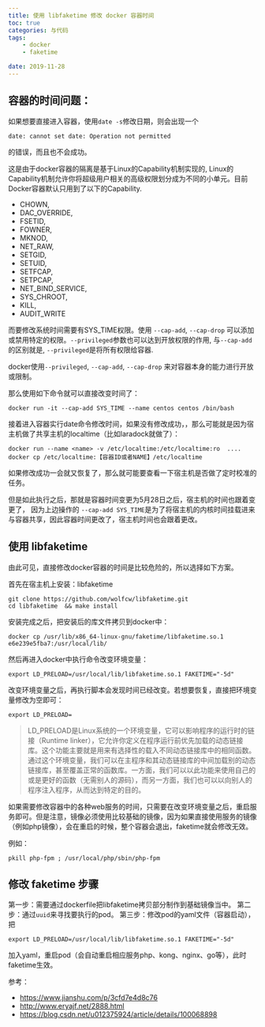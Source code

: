 ```yaml
---
title: 使用 libfaketime 修改 docker 容器时间
toc: true
categories: 与代码
tags: 
	- docker
	- faketime

date: 2019-11-28
---
```


## 容器的时间问题：

如果想要直接进入容器，使用`date -s`修改日期，则会出现一个

```
date: cannot set date: Operation not permitted
```

的错误，而且也不会成功。

这是由于docker容器的隔离是基于Linux的Capability机制实现的, Linux的Capability机制允许你将超级用户相关的高级权限划分成为不同的小单元。目前Docker容器默认只用到了以下的Capability.

- CHOWN,
- DAC_OVERRIDE,
- FSETID,
- FOWNER,
- MKNOD,
- NET_RAW,
- SETGID,
- SETUID,
- SETFCAP,
- SETPCAP,
- NET_BIND_SERVICE,
- SYS_CHROOT,
- KILL,
- AUDIT_WRITE
    
而要修改系统时间需要有SYS_TIME权限。使用 `--cap-add`, `--cap-drop` 可以添加或禁用特定的权限。`--privileged`参数也可以达到开放权限的作用, 与`--cap-add`的区别就是, `--privileged`是将所有权限给容器.

docker使用`--privileged`, `--cap-add`, `--cap-drop` 来对容器本身的能力进行开放或限制。

那么使用如下命令就可以直接改变时间了：
```
docker run -it --cap-add SYS_TIME --name centos centos /bin/bash
```
接着进入容器实行date命令修改时间，如果没有修改成功，，那么可能就是因为宿主机做了共享主机的localtime（比如laradock就做了）：
```
docker run --name <name> -v /etc/localtime:/etc/localtime:ro  .... 
docker cp /etc/localtime:【容器ID或者NAME】/etc/localtime
```

如果修改成功一会就又恢复了，那么就可能要查看一下宿主机是否做了定时校准的任务。

但是如此执行之后，那就是容器时间变更为5月28日之后，宿主机的时间也跟着变更了，
因为上边操作的 `--cap-add SYS_TIME`是为了将宿主机的内核时间挂载进来与容器共享，因此容器时间更改了，宿主机时间也会跟着更改。


## 使用 libfaketime

由此可见，直接修改docker容器的时间是比较危险的，所以选择如下方案。

首先在宿主机上安装：libfaketime
```
git clone https://github.com/wolfcw/libfaketime.git
cd libfaketime  && make install
```

安装完成之后，把安装后的库文件拷贝到docker中：
```
docker cp /usr/lib/x86_64-linux-gnu/faketime/libfaketime.so.1 e6e239e5fba7:/usr/local/lib/
```

然后再进入docker中执行命令改变环境变量：

```
export LD_PRELOAD=/usr/local/lib/libfaketime.so.1 FAKETIME="-5d"
```

改变环境变量之后，再执行脚本会发现时间已经改变。若想要恢复，直接把环境变量修改为空即可：
```
export LD_PRELOAD=
```

> LD_PRELOAD是Linux系统的一个环境变量，它可以影响程序的运行时的链接（Runtime linker），它允许你定义在程序运行前优先加载的动态链接库。这个功能主要就是用来有选择性的载入不同动态链接库中的相同函数。通过这个环境变量，我们可以在主程序和其动态链接库的中间加载别的动态链接库，甚至覆盖正常的函数库。一方面，我们可以以此功能来使用自己的或是更好的函数（无需别人的源码），而另一方面，我们也可以以向别人的程序注入程序，从而达到特定的目的。

如果需要修改容器中的各种web服务的时间，只需要在改变环境变量之后，重启服务即可。但是注意，镜像必须使用比较基础的镜像，因为如果直接使用服务的镜像（例如php镜像），会在重启的时候，整个容器会退出，faketime就会修改无效。

例如：
```
pkill php-fpm ; /usr/local/php/sbin/php-fpm 
```

## 修改 faketime 步骤

第一步：需要通过dockerfile把libfaketime拷贝部分制作到基础镜像当中。
第二步：通过`uuid`来寻找要执行的pod。
第三步：修改pod的yaml文件（容器启动），把

```export LD_PRELOAD=/usr/local/lib/libfaketime.so.1 FAKETIME="-5d"```

加入yaml，重启pod（会自动重启相应服务php、kong、nginx、go等），此时faketime生效。


参考：
- https://www.jianshu.com/p/3cfd7e4d8c76
- http://www.eryajf.net/2888.html
- https://blog.csdn.net/u012375924/article/details/100068898




